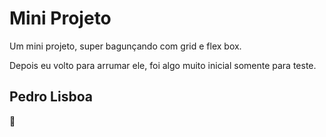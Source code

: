 # Mini Projeto



Um mini projeto, super bagunçando com grid e flex box.

Depois eu volto para arrumar ele, foi algo muito inicial somente para teste.



## Pedro Lisboa

:pig: